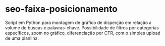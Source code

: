 # seo-faixa-posicionamento
Script em Python para montagem de gráfico de disperção em relação a volume de buscas e palavras-chave. Possibilidade de filtros por categorias específicos, zoom no gráfico, diferenciação por CTR, com o simples upload de uma planilha.
